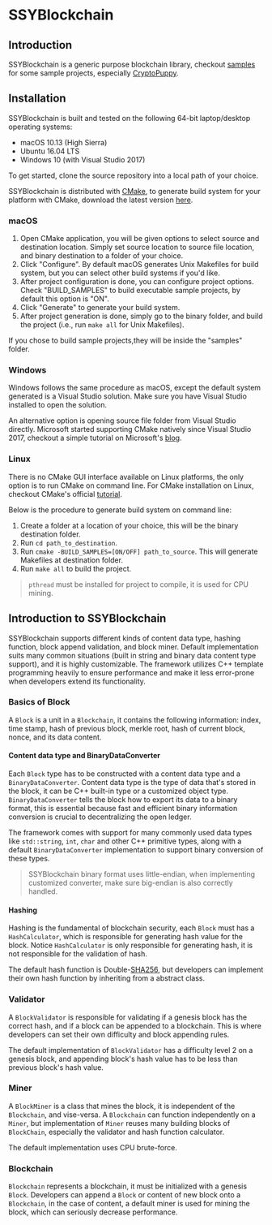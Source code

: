 # SSYBlockchain

## Introduction

SSYBlockchain is a generic purpose blockchain library, checkout [samples](https://github.com/shuyangsun/ssy_blockchain/tree/master/samples) for some sample projects, especially [CryptoPuppy](https://github.com/shuyangsun/ssy_blockchain/blob/master/samples/sample04_cpu_crypto_puppy/cpu_crypto_puppy.cpp).


## Installation

SSYBlockchain is built and tested on the following 64-bit laptop/desktop operating systems:

* macOS 10.13 (High Sierra)
* Ubuntu 16.04 LTS
* Windows 10 (with Visual Studio 2017)

To get started, clone the source repository into a local path of your choice.

SSYBlockchain is distributed with [CMake](https://cmake.org/), to generate build system for your platform with CMake, download the latest version [here](https://cmake.org/download/).

### macOS

1. Open CMake application, you will be given options to select source and destination location. Simply set source location to source file location, and binary destination to a folder of your choice.
2. Click "Configure". By default macOS generates Unix Makefiles for build system, but you can select other build systems if you'd like.
3. After project configuration is done, you can configure project options. Check "BUILD_SAMPLES" to build executable sample projects, by default this option is "ON".
4. Click "Generate" to generate your build system.
5. After project generation is done, simply go to the binary folder, and build the project (i.e., run `make all` for Unix Makefiles).

If you chose to build sample projects,they will be inside the "samples" folder.

### Windows

Windows follows the same procedure as macOS, except the default system generated is a Visual Studio solution. Make sure you have Visual Studio installed to open the solution.

An alternative option is opening source file folder from Visual Studio directly. Microsoft started supporting CMake natively since Visual Studio 2017, checkout a simple tutorial on Microsoft's [blog](https://blogs.msdn.microsoft.com/vcblog/2016/10/05/cmake-support-in-visual-studio/).

### Linux

There is no CMake GUI interface available on Linux platforms, the only option is to run CMake on command line. For CMake installation on Linux, checkout CMake's official [tutorial](https://cmake.org/install/).

Below is the procedure to generate build system on command line:

1. Create a folder at a location of your choice, this will be the binary destination folder.
2. Run `cd path_to_destination`.
3. Run `cmake -BUILD_SAMPLES=[ON/OFF] path_to_source`. This will generate Makefiles at destination folder.
4. Run `make all` to build the project.

>  `pthread` must be installed for project to compile, it is used for CPU mining.

## Introduction to SSYBlockchain

SSYBlockchain supports different kinds of content data type, hashing function, block append validation, and block miner. Default implementation suits many common situations (built in string and binary data content type support), and it is highly customizable. The framework utilizes C++ template programming heavily to ensure performance and make it less error-prone when developers extend its functionality.

### Basics of Block

A `Block` is a unit in a `Blockchain`, it contains the following information: index, time stamp, hash of previous block, merkle root, hash of current block, nonce, and its data content.

#### Content data type and BinaryDataConverter

Each `Block` type has to be constructed with a content data type and a `BinaryDataConverter`. Content data type is the type of data that's stored in the block, it can be C++ built-in type or a customized object type. `BinaryDataConverter` tells the block how to export its data to a binary format, this is essential because fast and efficient binary information conversion is crucial to decentralizing the open ledger.

The framework comes with support for many commonly used data types like `std::string`, `int`, `char` and other C++ primitive types, along with a default `BinaryDataConverter` implementation to support binary conversion of these types.

> SSYBlockchain binary format uses little-endian, when implementing customized converter, make sure big-endian is also correctly handled.

#### Hashing

Hashing is the fundamental of blockchain security, each `Block` must has a `HashCalculator`, which is responsible for generating hash value for the block. Notice `HashCalculator` is only responsible for generating hash, it is not responsible for the validation of hash.

The default hash function is Double-[SHA256](https://en.wikipedia.org/wiki/SHA-2), but developers can implement their own hash function by inheriting from a abstract class.

### Validator

A `BlockValidator` is responsible for validating if a genesis block has the correct hash, and if a block can be appended to a blockchain. This is where developers can set their own difficulty and block appending rules.

The default implementation of `BlockValidator` has a difficulty level 2 on a genesis block, and appending block's hash value has to be less than previous block's hash value.

### Miner

A `BlockMiner` is a class that mines the block, it is independent of the `Blockchain`, and vise-versa. A `Blockchain` can function independently on a `Miner`, but implementation of `Miner` reuses many building blocks of `BlockChain`, especially the validator and hash function calculator.

The default implementation uses CPU brute-force.

### Blockchain

`Blockchain` represents a blockchain, it must be initialized with a genesis `Block`. Developers can append a `Block` or content of new block onto a `Blockchain`, in the case of content, a default miner is used for mining the block, which can seriously decrease performance.

